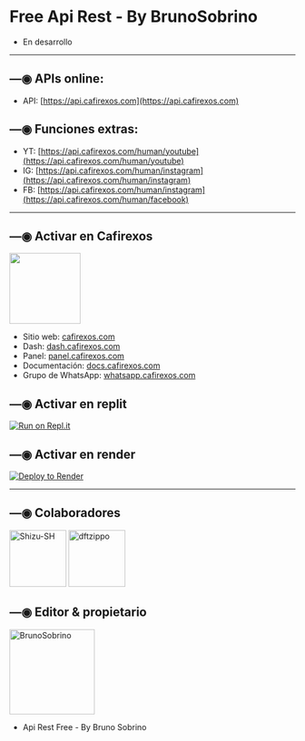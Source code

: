 # Free Api Rest - By BrunoSobrino

- En desarrollo

------------------

## —◉ APIs online:
- API: [https://api.cafirexos.com](https://api.cafirexos.com)

## —◉ Funciones extras:
- YT: [https://api.cafirexos.com/human/youtube](https://api.cafirexos.com/human/youtube)
- IG: [https://api.cafirexos.com/human/instagram](https://api.cafirexos.com/human/instagram)
- FB: [https://api.cafirexos.com/human/instagram](https://api.cafirexos.com/human/facebook)

------------------

## —◉ Activar en Cafirexos
<a href="https://www.cafirexos.com"><img src="https://grxcwmcwbxwj.objectstorage.sa-saopaulo-1.oci.customer-oci.com/n/grxcwmcwbxwj/b/cafirexos/o/logos%2Flogo.png" height="125px"></a>
- Sitio web: [cafirexos.com](https://www.cafirexos.com)
- Dash: [dash.cafirexos.com](https://dash.cafirexos.com)
- Panel: [panel.cafirexos.com](https://panel.cafirexos.com)
- Documentación: [docs.cafirexos.com](https://docs.cafirexos.com)
- Grupo de WhatsApp: [whatsapp.cafirexos.com](https://whatsapp.cafirexos.com)

## —◉ Activar en replit

[![Run on Repl.it](https://repl.it/badge/github/BrunoSobrino/api)](https://repl.it/github/BrunoSobrino/api) 
  
## —◉ Activar en render

[![Deploy to Render](https://render.com/images/deploy-to-render-button.svg)](https://dashboard.render.com/blueprint/new?repo=https%3A%2F%2Fgithub.com%2FBrunoSobrino%2Fapi) 

------------------

## —◉ Colaboradores
<a href="https://github.com/Shizu-SH"><img src="https://github.com/Shizu-SH.png" width="100" height="100" alt="Shizu-SH"/></a>
<a href="https://github.com/dftzippo"><img src="https://github.com/dftzippo.png" width="100" height="100" alt="dftzippo"/></a>

## —◉ Editor & propietario
<a href="https://github.com/BrunoSobrino"><img src="https://github.com/BrunoSobrino.png" width="150" height="150" alt="BrunoSobrino"/></a>
- Api Rest Free - By Bruno Sobrino
